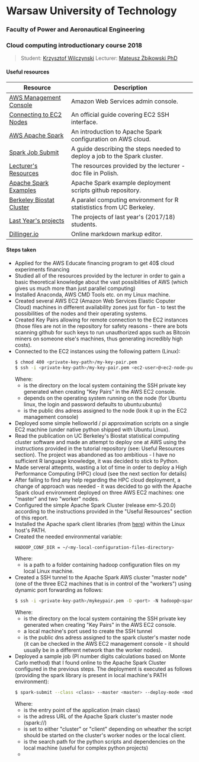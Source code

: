 # Warsaw University of Technology
### Faculty of Power and Aeronautical Engineering
### Cloud computing introductionary course 2018
> Student: [Krzysztof Wilczynski](https://www.linkedin.com/in/3sztof/)
> Lecturer: [Mateusz Żbikowski PhD](https://www.itc.pw.edu.pl/Pracownicy/Naukowo-dydaktyczni/Zbikowski-Mateusz)


#### Useful resources
| Resource | Description |
| ------ | ------ |
| [AWS Management Console](https://console.aws.amazon.com/console/home) | Amazon Web Services admin console. |
| [Connecting to EC2 Nodes](https://docs.aws.amazon.com/AWSEC2/latest/UserGuide/AccessingInstancesLinux.html) | An official guide covering EC2 SSH interface. |
| [AWS Apache Spark](https://docs.aws.amazon.com/emr/latest/ReleaseGuide/emr-spark-launch.html?fbclid=IwAR3GsKrIUiocmdAGu4rKHiEmikA4nLQa9lnaVPbUdjvxx1bEZFmMBk6ra4s) | An introduction to Apache Spark configuration on AWS cloud. |
| [Spark Job Submit](https://aws.amazon.com/premiumsupport/knowledge-center/emr-submit-spark-job-remote-cluster/?fbclid=IwAR0rdkiXlKfh9iacYOV4wlcUsu8YZqbduxvhTYntg7afcIZAUB8kTYD-HWg) | A guide describing the steps needed to deploy a job to the Spark cluster. |
| [Lecturer's Resources ](https://docs.google.com/document/d/1AkiDFotQ2QgK_lsxTNmoq3mXpJUAl89Ekl6nlrApx_I/) | The resources provided by the lecturer - doc file in Polish. |
| [Apache Spark Examples](https://github.com/apache/spark/tree/master/examples/src/main/) | Apache Spark example deployment scripts github repository. |
| [Berkeley Biostat Cluster](https://statistics.berkeley.edu/computing/parallelR) | A paralel computing environment for R statististics from UC Berkeley. |
| [Last Year's projects](https://docs.google.com/spreadsheets/d/1IZjWZeUgMh83kY4ErFvVHkMBHWNBPBe6sc-Y_SW9cZI/edit#gid=0) | The projects of last year's (2017/18) students. |
| [Dillinger.io](dillinger.io) | Online markdown markup editor. |


#### Steps taken
 - Applied for the AWS Educate financing program to get 40$ cloud experiments financing
 - Studied all of the resources provided by the lecturer in order to gain a basic theoretical knowledge about the vast possibilities of AWS (which gives us much more than just parallel computing)
 - Installed Anaconda, AWS CMD Tools etc. on my Linux machine.
 - Created several AWS EC2 (Amazon Web Services Elastic Coputer Cloud) machines in different availability zones just for fun - to test the possibilities of the nodes and their operating systems.
 - Created Key Pairs allowing for remote connection to the EC2 instances (those files are not in the repository for safety reasons - there are bots scanning github for such keys to run unauthorized apps such as Bitcoin miners on someone else's machines, thus generating incredibly high costs).
 - Connected to the EC2 instances using the following pattern (Linux):
    ```sh
    $ chmod 400 <private-key-path>/my-key-pair.pem
    $ ssh -i <private-key-path>/my-key-pair.pem <ec2-user>@<ec2-node-public-dns-adress>
    ```
    Where:
     - <private-key-path> is the directory on the local system containing the SSH private key generated when creating "Key Pairs" in the AWS EC2 console.
     - <ec2-user> depends on the operating system running on the node (for Ubuntu linux, the login and password defaults to ubuntu:ubuntu)
     - <ec2-node-public-dns-adress> is the public dns adress assigned to the node (look it up in the EC2 management console)
 - Deployed some simple helloworld / pi approximation scripts on a single EC2 machine (under native python shipped with Ubuntu Linux).
 - Read the publication on UC Berkeley's Biostat statistical computing cluster software and made an attempt to deploy one at AWS using the instructions provided in the tutorial repository (see: Useful Resources section). The project was abandoned as too ambitious - I have no sufficient R language knowledge, it was decided to stick to Python.
 - Made serveral attepmts, wasting a lot of time in order to deploy a High Performance Computing (HPC) cloud (see the next section for details)
 - After failing to find any help regarding the HPC cloud deployment, a change of approach was needed - it was decided to go with the Apache Spark cloud environment deployed on three AWS EC2 machines: one "master" and two "worker" nodes.
 - Configured the simple Apache Spark Cluster (release emr-5.20.0) according to the instructions provided in the "Useful Resources" section of this report.
 - Installed the Apache spark client libraries (from [here](https://archive.apache.org/dist/spark/spark-2.2.0/)) within the Linux host's PATH.
 - Created the needed environmental variable:
    ```sh
    HADOOP_CONF_DIR = ~/<my-local-configuration-files-directory>
    ```
    Where:
     - <my-local-configuration-files-directory> is a path to a folder containing hadoop configuration files on my local Linux machine.
- Created a SSH tunnel to the Apache Spark AWS cluster "master node" (one of the three EC2 machines that is in control of the "workers") using dynamic port forwarding as follows:
    ```sh
    $ ssh -i <private-key-path>/mykeypair.pem -D <port> -N hadoop@<spark-master-node-public-dns-adress>
    ```
    Where:
     - <private-key-path> is the directory on the local system containing the SSH private key generated when creating "Key Pairs" in the AWS EC2 console.
    - <port> a local machine's port used to create the SSH tunnel
    - <spark-master-node-public-dns-adress> is the public dns adress assigned to the spark cluster's master node (it can be checked in the AWS EC2 management console - it should usually be in a different network than the worker nodes).
 - Deployed a sample job (PI number digits calculations based on Monte Carlo method) that I found online to the Apache Spark Cluster configured in the previous steps. The deployment is executed as follows (providing the spark library is present in local machine's PATH environment):
    ```sh
    $ spark-submit --class <class> --master <master> --deploy-mode <mode> --py-files <py-path> <script> <args>
    ```
    Where:
     - <class> is the entry point of the application (main class)
     - <master> is the adress URL of the Apache Spark cluster's master node (spark://<spark-master-node-public-dns-adress>)
     - <deploy-mode> is set to either "cluster" or "client" depending on wheather the script should be started on the cluster's worker nodes or the local client.
     - <py-files> is the search path for the python scripts and dependencies on the local machine (useful for complex python projects)
     - <script> is the python scipt file (.py) to be executed
     - <args> are the space-separated arguments that will be passed to the main method of the <script> specified in the previous step
    


#### Encountered problems
 - In the first attempts, many EC2 nodes were deployed in different availability zones in order to properly deploy a High Performance Computing (HPC) cluster. The clusters could only be deployed in US-West and US-East zones but despite trying out every region and many configuration files, all of the attempts were failures. The tutorial ([HPC setup guide](https://aws.amazon.com/hpc/sc15/getting-started/)) provided by AWS contained links to HPC configuration files that were not accesible (such as [this](https://s3.amazonaws.com/cfncluster-public-scripts/cfncluster-simple-cfd.cfn.json)). Other configuration JSONs proved to cause unrealistically high costs. Many hours were wasted trying to find a solution and eventually, the decision was to change the approach to AWS Apache Spark cluster.
 - No financial help ([Amazon Educate](https://aws.amazon.com/education/awseducate/)) has been provided despite many attempts to fill in the forms and contacting the AWS support. This was a serious limitation, as the 40$ grant could really help in deploying experimental clusters.
 - Wasted a lot of time trying to access the cluster WEB services provided by Apache Spark on the master node using [FoxyProxy Chrome addon](https://chrome.google.com/webstore/detail/foxyproxy-standard/gcknhkkoolaabfmlnjonogaaifnjlfnp?hl=en). In the end, this was not really needed...
 - When I finally managed to set up an Apache Spark cluster, it was already a very busy time in the semester - all the other projects and exams made it impossible to continue the struggle and write something amazing - it is the plan for the future though! (Todo) :)



#### Todo
 - Try again to configure HPC and deploy a Python application there.
 - Learn R statistics language and deploy the UC Berkeley Biostat cluster on AWS.
 - Make a comparison between parallel computing on a single machine and a cluster of cores - the result should be different depending on the complexity of the calculations. It is expected that the computing will actually take longer on the cluster in case of simple and short task (as the nodes have to communicate via sockets - that takes time). On the other hand, the more complex task should be much faster using a cluster such as HPC as the computation can be dissipated between many more cores than in case of a single machine.
 

